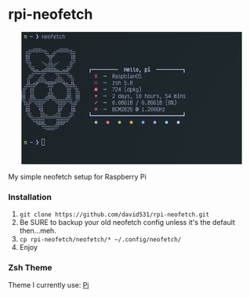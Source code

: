 # rpi-neofetch

<p align="center">
<kbd>
<img src="./img/rpi-neofetch.png" width="450" height="270">
</kbd>
</p>

My simple neofetch setup for Raspberry Pi

### Installation
1. `git clone https://github.com/david531/rpi-neofetch.git`
2. Be SURE to backup your old neofetch config unless it's the default then...meh.
3. `cp rpi-neofetch/neofetch/* ~/.config/neofetch/`
4. Enjoy

### Zsh Theme
Theme I currently use: [Pi](https://github.com/tobyjamesthomas/pi)
